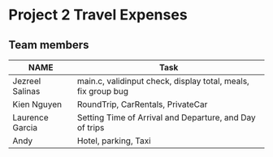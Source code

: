 # Project 2 Travel Expenses
## Team members
| NAME            | Task            |
| --------------- | --------------- |
| Jezreel Salinas  |  main.c, validinput check, display total, meals, fix group bug |
| Kien Nguyen      |  RoundTrip, CarRentals, PrivateCar |
| Laurence Garcia  |  Setting Time of Arrival and Departure, and Day of trips |
| Andy             |  Hotel, parking, Taxi  |


